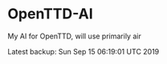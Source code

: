 # OpenTTD-AI
My AI for OpenTTD, will use primarily air

Latest backup: Sun Sep 15 06:19:01 UTC 2019
